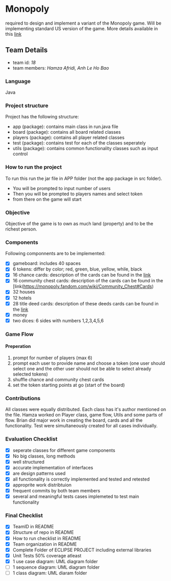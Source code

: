 # Monopoly  
required to design and implement a variant of the Monopoly game. Will be implementing standard US version of the game. More details available in this [link](https://monopoly.fandom.com/wiki/Monopoly)

## Team Details  
- team id: _18_  
- team members: _Hamza Afridi, Anh Le Ho Bao_ 

### Language  
Java

### Project structure  
Project has the following structure:
- app (package): contains main class in run.java file
- board (package): contains all board related classes
- players (package): contains all player related classes
- test (package): contains test for each of the classes seperately
- utils (package): contains common functionality classes such as input control

### How to run the project
To run this run the jar file in APP folder (not the app package in src folder).
- You will be prompted to input number of users
- Then you will be prompted to players names and select token
- from there on the game will start
  
### Objective  
Objective of the game is to own as much land (property) and to be the richest person.  

### Components
Following componnents are to be implemented:  
- [X] gameboard: includes 40 spaces
- [X] 6 tokens: differ by color; red, green, blue, yellow, while, black
- [X] 16 chance cards: description of the cards can be found in the [link](https://monopoly.fandom.com/wiki/Chance#Cards)
- [X] 16 community chest cards: description of the cards can be found in the [link(https://monopoly.fandom.com/wiki/Community_Chest#Cards)
- [X] 32 houses
- [X] 12 hotels
- [X] 28 title deed cards: description of these deeds cards can be found in the [link](https://www.ranker.com/list/all-monopoly-properties/steve-wright)
- [X] money
- [X] two dices: 6 sides with numbers 1,2,3,4,5,6

### Game Flow  

#### Preperation
1. prompt for number of players (max 6)
2. prompt each user to provide name and choose a token (one user should select one and the other user should not be able to select already selected tokens)
3. shuffle chance and community chest cards
4. set the token starting points at go (start of the board)

### Contributions  
All classes were equally distributed. Each class has it's author mentioned on the file. Hamza worked on Player class, game flow, Utils and some parts of flow. Brian did major work in creating the board, cards and all the functionality. Test were simultaneously created for all cases individually.

### Evaluation Checklist  
- [X] seperate classes for different game components
- [X] No big classes, long methods
- [X] well structured
- [X] accurate implementation of interfaces
- [X] are design patterns used
- [X] all functionality is correctly implemented and tested and retested
- [X] approprite work distribtuion
- [X] frequent commits by both team members
- [X] several and meaningful tests cases implemeted to test main functionality

### Final Checklist  
- [X] TeamID in README
- [X] Structure of repo in README
- [X] How to run checklist in README
- [X] Team organization in README
- [X] Complete Folder of ECLIPSE PROJECT including external libraries
- [X] Unit Tests 50% coverage atleast
- [X] 1 use case diagram: UML diagram folder
- [ ]  1 sequence diagram: UML diagram folder
- [ ] 1 class diagram: UML diaram folder
